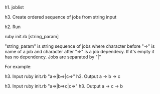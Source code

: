 h1. joblist

h3. Create ordered sequence of jobs from string input

h2. Run

ruby init.rb [string_param]

"string_param" is string sequence of jobs where character before "=>" is name of a job and character after "=>" is a job dependecy. If it's empty it has no dependency. 
Jobs are separated by "|"

For example:

h3. Input
ruby init.rb "a=>|b=>|c=>"
h3. Output
a -> b -> c

h3. Input
ruby init.rb "a=>|b=>c|c=>"
h3. Output
a -> c -> b
